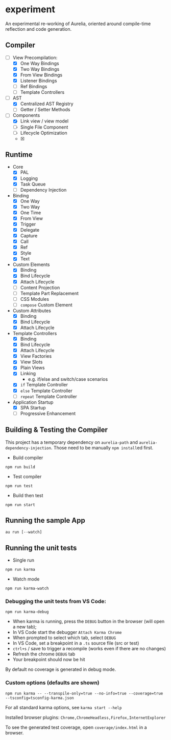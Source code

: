 # experiment

An experimental re-working of Aurelia, oriented around compile-time reflection and code generation.

## Compiler

* [ ] View Precompilation:
  * [x] One Way Bindings
  * [x] Two Way Bindings
  * [x] From View Bindings
  * [x] Listener Bindings
  * [ ] Ref Bindings
  * [ ] Template Controllers
* [ ] AST
  * [x] Centralized AST Registry
  * [ ] Getter / Setter Methods
* [ ] Components
  * [x] Link view / view model
  * [ ] Single File Component
  * [ ] Lifecycle Optimization
  * [x] <import from="..." />

## Runtime

* Core
  * [x] PAL
  * [x] Logging
  * [x] Task Queue
  * [ ] Dependency Injection
* Binding
  * [x] One Way
  * [x] Two Way 
  * [x] One Time
  * [x] From View
  * [x] Trigger
  * [x] Delegate
  * [x] Capture
  * [x] Call
  * [x] Ref
  * [x] Style
  * [x] Text
* Custom Elements
  * [x] Binding
  * [x] Bind Lifecycle
  * [x] Attach Lifecycle
  * [ ] Content Projection
  * [ ] Template Part Replacement
  * [ ] CSS Modules
  * [ ] `compose` Custom Element
* Custom Attributes
  * [x] Binding
  * [x] Bind Lifecycle
  * [x] Attach Lifecycle
* Template Controllers
  * [x] Binding
  * [x] Bind Lifecycle
  * [x] Attach Lifecycle
  * [x] View Factories
  * [x] View Slots
  * [x] Plain Views
  * [x] Linking
    * e.g. if/else and switch/case scenarios
  * [x] `if` Template Controller
  * [x] `else` Template Controller
  * [ ] `repeat` Template Controller
* Application Startup
  * [x] SPA Startup
  * [ ] Progressive Enhancement

## Building & Testing the Compiler

This project has a temporary dependency on `aurelia-path` and `aurelia-dependency-injection`. Those need to be manually `npm install`ed first.

* Build compiler

```shell
npm run build
```

* Test compiler

```shell
npm run test
```

* Build then test

```shell
npm run start
```

## Running the sample App

```shell
au run [--watch]
```

## Running the unit tests

* Single run

```shell
npm run karma
```

* Watch mode

```shell
npm run karma-watch
```

### Debugging the unit tests from VS Code:


```shell
npm run karma-debug
```

- When karma is running, press the `DEBUG` button in the browser (will open a new tab);
- In VS Code start the debugger `Attach Karma Chrome`
- When prompted to select which tab, select `DEBUG`
- In VS Code, set a breakpoint in a `.ts` source file (src or test)
- `ctrl+s` / save to trigger a recompile (works even if there are no changes)
- Refresh the chrome `DEBUG` tab
- Your breakpoint should now be hit

By default no coverage is generated in debug mode.


### Custom options (defaults are shown)

```shell
npm run karma -- --transpile-only=true --no-info=true --coverage=true --tsconfig=tsconfig-karma.json
```

For all standard karma options, see `karma start --help`

Installed browser plugins: `Chrome,ChromeHeadless,Firefox,InternetExplorer`

To see the generated test coverage, open `coverage/index.html` in a browser.
